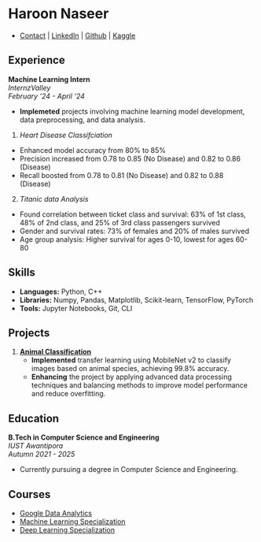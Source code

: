 # Haroon Naseer

- [Contact](haroonn475@gmail.com) | [LinkedIn](https://www.linkedin.com/in/haroon-naseer-6a44a6240) | [Github](https://github.com/Haroon-64) | [Kaggle](https://www.kaggle.com/haroon222221)

## Experience

<!-- **Machine Learning Researcher**  
*IUST Awantipora*  
*May ’24 - Present*  

- **Developing** a machine learning model for the RSNA 2024 Lumbar Spine Degenerative Classification, establishing a baseline predictive model as a foundation for future enhancements. -->

**Machine Learning Intern**  
*InternzValley*  
*February ’24 - April ‘24*  

- **Implemeted** projects involving machine learning model development, data preprocessing, and data analysis.

1. *Heart Disease Classifciation*
- Enhanced model accuracy from 80% to 85%
- Precision increased from 0.78 to 0.85 (No Disease) and 0.82 to 0.86 (Disease)
- Recall boosted from 0.78 to 0.81 (No Disease) and 0.82 to 0.88 (Disease)

2. *Titanic data Analysis*
- Found correlation between ticket class and survival: 63% of 1st class, 48% of 2nd class, and 25% of 3rd class passengers survived
- Gender and survival rates: 73% of females and 20% of males survived
- Age group analysis: Higher survival for ages 0-10, lowest for ages 60-80


## Skills

- **Languages:** Python, C++
- **Libraries:** Numpy, Pandas, Matplotlib, Scikit-learn, TensorFlow, PyTorch
- **Tools:** Jupyter Notebooks, Git, CLI

## Projects

1. [**Animal Classification**](https://github.com/Haroon-64/Animal_detection)  
   - **Implemented** transfer learning using MobileNet v2 to classify images based on animal species, achieving 99.8% accuracy.
   - **Enhancing** the project by applying advanced data processing techniques and balancing methods to improve model performance and reduce overfitting.

<!--2. **Neural Networks**  
   [Link]()  
   **Applied** various neural network architectures, including MLP, Bigrams, and WaveNet, and Transformer utilizing PyTorch for diverse modeling tasks. -->

## Education

**B.Tech in Computer Science and Engineering**  
*IUST Awantipora*  
*Autumn 2021 - 2025*  

- Currently pursuing a degree in Computer Science and Engineering.

## Courses

- [Google Data Analytics](https://coursera.org/share/94ad3054cc3bbd925570e18bd2e6026b)
- [Machine Learning Specialization](https://coursera.org/share/1b5b634bb9867488047891c10e04215f)
- [Deep Learning Specialization](https://coursera.org/share/5b4caf3f4e7b41516a276f2381ac57cf)
